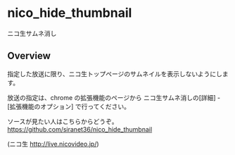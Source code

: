 # nico_hide_thumbnail

ニコ生サムネ消し

## Overview

指定した放送に限り、ニコ生トップページのサムネイルを表示しないようにします。

放送の指定は、chrome の拡張機能のページから
ニコ生サムネ消しの[詳細] - [拡張機能のオプション]
で行ってください。

ソースが見たい人はこちらからどうぞ。
https://github.com/siranet36/nico_hide_thumbnail

(ニコ生 http://live.nicovideo.jp/)
